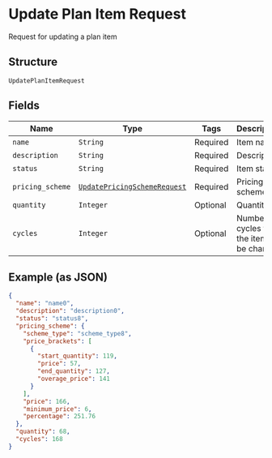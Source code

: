 
# Update Plan Item Request

Request for updating a plan item

## Structure

`UpdatePlanItemRequest`

## Fields

| Name | Type | Tags | Description |
|  --- | --- | --- | --- |
| `name` | `String` | Required | Item name |
| `description` | `String` | Required | Description |
| `status` | `String` | Required | Item status |
| `pricing_scheme` | [`UpdatePricingSchemeRequest`](../../doc/models/update-pricing-scheme-request.md) | Required | Pricing scheme |
| `quantity` | `Integer` | Optional | Quantity |
| `cycles` | `Integer` | Optional | Number of cycles that the item will be charged |

## Example (as JSON)

```json
{
  "name": "name0",
  "description": "description0",
  "status": "status8",
  "pricing_scheme": {
    "scheme_type": "scheme_type8",
    "price_brackets": [
      {
        "start_quantity": 119,
        "price": 57,
        "end_quantity": 127,
        "overage_price": 141
      }
    ],
    "price": 166,
    "minimum_price": 6,
    "percentage": 251.76
  },
  "quantity": 68,
  "cycles": 168
}
```


